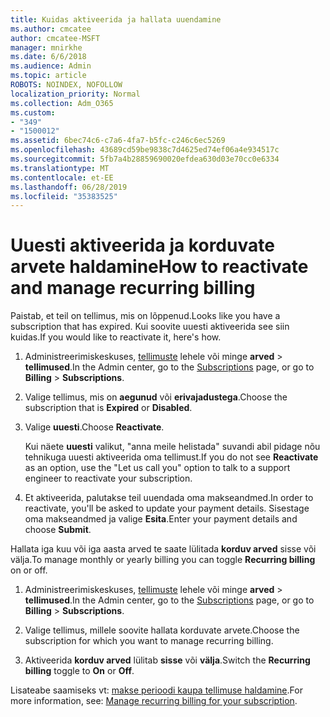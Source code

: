 ```yaml
---
title: Kuidas aktiveerida ja hallata uuendamine
ms.author: cmcatee
author: cmcatee-MSFT
manager: mnirkhe
ms.date: 6/6/2018
ms.audience: Admin
ms.topic: article
ROBOTS: NOINDEX, NOFOLLOW
localization_priority: Normal
ms.collection: Adm_O365
ms.custom:
- "349"
- "1500012"
ms.assetid: 6bec74c6-c7a6-4fa7-b5fc-c246c6ec5269
ms.openlocfilehash: 43689cd59be9838c7d4625ed74ef06a4e934517c
ms.sourcegitcommit: 5fb7a4b28859690020efdea630d03e70cc0e6334
ms.translationtype: MT
ms.contentlocale: et-EE
ms.lasthandoff: 06/28/2019
ms.locfileid: "35383525"
---
```

# <a name="how-to-reactivate-and-manage-recurring-billing"></a><span data-ttu-id="a0e61-102">Uuesti aktiveerida ja korduvate arvete haldamine</span><span class="sxs-lookup"><span data-stu-id="a0e61-102">How to reactivate and manage recurring billing</span></span>

<span data-ttu-id="a0e61-103">Paistab, et teil on tellimus, mis on lõppenud.</span><span class="sxs-lookup"><span data-stu-id="a0e61-103">Looks like you have a subscription that has expired.</span></span> <span data-ttu-id="a0e61-104">Kui soovite uuesti aktiveerida see siin kuidas.</span><span class="sxs-lookup"><span data-stu-id="a0e61-104">If you would like to reactivate it, here's how.</span></span>
  
1. <span data-ttu-id="a0e61-105">Administreerimiskeskuses, [tellimuste](https://go.microsoft.com/fwlink/p/?linkid=842054) lehele või minge **arved** \> **tellimused**.</span><span class="sxs-lookup"><span data-stu-id="a0e61-105">In the Admin center, go to the [Subscriptions](https://go.microsoft.com/fwlink/p/?linkid=842054) page, or go to **Billing** \> **Subscriptions**.</span></span>

2. <span data-ttu-id="a0e61-106">Valige tellimus, mis on **aegunud** või **erivajadustega**.</span><span class="sxs-lookup"><span data-stu-id="a0e61-106">Choose the subscription that is **Expired** or **Disabled**.</span></span>

3. <span data-ttu-id="a0e61-107">Valige **uuesti**.</span><span class="sxs-lookup"><span data-stu-id="a0e61-107">Choose **Reactivate**.</span></span>

    <span data-ttu-id="a0e61-108">Kui näete **uuesti** valikut, "anna meile helistada" suvandi abil pidage nõu tehnikuga uuesti aktiveerida oma tellimust.</span><span class="sxs-lookup"><span data-stu-id="a0e61-108">If you do not see **Reactivate** as an option, use the "Let us call you" option to talk to a support engineer to reactivate your subscription.</span></span>

4. <span data-ttu-id="a0e61-109">Et aktiveerida, palutakse teil uuendada oma makseandmed.</span><span class="sxs-lookup"><span data-stu-id="a0e61-109">In order to reactivate, you'll be asked to update your payment details.</span></span> <span data-ttu-id="a0e61-110">Sisestage oma makseandmed ja valige **Esita**.</span><span class="sxs-lookup"><span data-stu-id="a0e61-110">Enter your payment details and choose **Submit**.</span></span>

<span data-ttu-id="a0e61-111">Hallata iga kuu või iga aasta arved te saate lülitada **korduv arved** sisse või välja.</span><span class="sxs-lookup"><span data-stu-id="a0e61-111">To manage monthly or yearly billing you can toggle **Recurring billing** on or off.</span></span>
  
1. <span data-ttu-id="a0e61-112">Administreerimiskeskuses, [tellimuste](https://go.microsoft.com/fwlink/p/?linkid=842054) lehele või minge **arved** \> **tellimused**.</span><span class="sxs-lookup"><span data-stu-id="a0e61-112">In the Admin center, go to the [Subscriptions](https://go.microsoft.com/fwlink/p/?linkid=842054) page, or go to **Billing** \> **Subscriptions**.</span></span>

2. <span data-ttu-id="a0e61-113">Valige tellimus, millele soovite hallata korduvate arvete.</span><span class="sxs-lookup"><span data-stu-id="a0e61-113">Choose the subscription for which you want to manage recurring billing.</span></span>

3. <span data-ttu-id="a0e61-114">Aktiveerida **korduv arved** lülitab **sisse** või **välja**.</span><span class="sxs-lookup"><span data-stu-id="a0e61-114">Switch the **Recurring billing** toggle to **On** or **Off**.</span></span>

<span data-ttu-id="a0e61-115">Lisateabe saamiseks vt: [makse perioodi kaupa tellimuse haldamine](https://support.office.com/article/8d83b530-f4ca-47f6-a666-e5791cbacc7e).</span><span class="sxs-lookup"><span data-stu-id="a0e61-115">For more information, see: [Manage recurring billing for your subscription](https://support.office.com/article/8d83b530-f4ca-47f6-a666-e5791cbacc7e).</span></span>
  